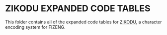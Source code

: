 #  ZIKODU EXPANDED CODE TABLES  #

This folder contains all of the expanded code tables for [ZIKODU](..), a character encoding system for FIZENG.
